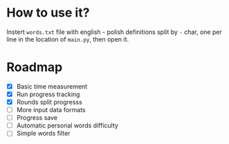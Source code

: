 # How to use it?

Instert `words.txt` file with english - polish definitions split by `-` char, one per line in the location of `main.py`, then open it.

# Roadmap

- [x] Basic time measurement
- [x] Run progress tracking
- [x] Rounds split progresss
- [ ] More input data formats
- [ ] Progress save
- [ ] Automatic personal words difficulty
- [ ] Simple words filter
